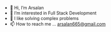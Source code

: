 - 👋 Hi, I’m Arsalan
- 👀 I’m interested in Full Stack Development
- 🌱 I like solving complex problems
- 📫 How to reach me ... arsalan665@gmail.com


